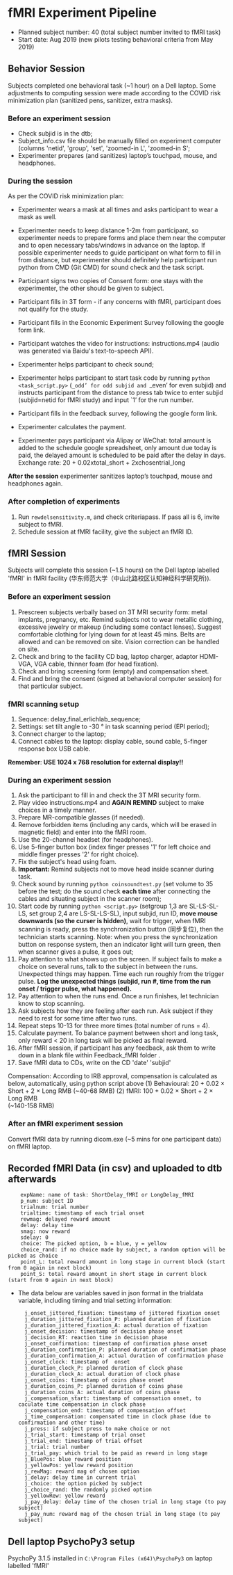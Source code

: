 # fMRI Experiment Pipeline

- Planned subject number: 40 (total subject number invited to fMRI task)
- Start date: Aug 2019 (new pilots testing behavioral criteria from May 2019)

## Behavior Session
Subjects completed one behavioral task (~1 hour) on a Dell laptop. 
Some adjustments to computing session were made according to the COVID risk minimization plan (sanitized pens, sanitizer, extra masks).

### Before an experiment session
- Check subjid is in the dtb;
- Subject_info.csv file should be manually filled on experiment computer (columns 'netid',	'group',	'set',	'zoomed-in L',	'zoomed-in S';
- Experimenter prepares (and sanitizes) laptop’s touchpad, mouse, and headphones.

### During the session
As per the COVID risk minimization plan:
- Experimenter wears a mask at all times and asks participant to wear a mask as well.
- Experimenter needs to keep distance 1-2m from participant, so experimenter needs to prepare forms and place them near the computer and to open necessary tabs/windows in advance on the laptop. If possible experimenter needs to guide participant on what form to fill in from distance, but experimenter should definitely help participant run python from CMD (Git CMD) for sound check and the task script.

- Participant signs two copies of Consent form: one stays with the experimenter, the other should be given to subject.
- Participant fills in 3T form - if any concerns with fMRI, participant does not qualify for the study.
- Participant fills in the Economic Experiment Survey following the google form link.
- Participant watches the video for instructions: instructions.mp4 (audio was generated via Baidu's text-to-speech API).
- Experimenter helps participant to check sound;
- Experimenter helps participant to start task code by running `python <task_script.py>` (`_odd’ for odd subjid and `_even’ for even subjid) and instructs participant from the distance to press tab twice to enter subjid (subjid=netid for fMRI study) and input `1’ for the run number.
- Participant fills in the feedback survey, following the google form link.
- Experimenter calculates the payment. 
- Experimenter pays participant via Alipay or WeChat: total amount is added to the schedule google spreadsheet, only amount due today is paid, the delayed amount is scheduled to be paid after the delay in days. Exchange rate: 20 + 0.02xtotal_short + 2xchosentrial_long

**After the session** experimenter sanitizes laptop’s touchpad, mouse and headphones again.

### After completion of experiments
1. Run `rewdelsensitivity.m`, and check criteriapass. If pass all is 6, invite subject to fMRI.
3. Schedule session at fMRI facility, give the subject an fMRI ID. 

## fMRI Session
Subjects will complete this session (~1.5 hours) on the Dell laptop labelled 'fMRI' in fMRI facility (华东师范大学（中山北路校区认知神经科学研究所)).

### Before an experiment session
1. Prescreen subjects verbally based on 3T MRI security form: metal implants, pregnancy, etc. Remind subjects not to wear metallic clothing, excessive jewelry or makeup (including some contact lenses). Suggest comfortable clothing for lying down for at least 45 mins. Belts are allowed and can be removed on site. Vision correction can be handled on site.
2. Check and bring to the facility CD bag, laptop charger, adaptor HDMI-VGA, VGA cable, thinner foam (for head fixation).
3. Check and bring screening form (empty) and compensation sheet.
4. Find and bring the consent (signed at behavioral computer session) for that particular subject.

### fMRI scanning setup

1. Sequence: delay_final_erlichlab_sequence;
2. Settings: set tilt angle to -30 ° in task scanning period (EPI period);
3. Connect charger to the laptop;
4. Connect cables to the laptop: display cable, sound cable, 5-finger response box USB cable.
 
**Remember**: **USE 1024 x 768 resolution for external display!!**

### During an experiment session

1. Ask the participant to fill in and check the 3T MRI security form.
2. Play video instructions.mp4 and **AGAIN REMIND** subject to make choices in a timely manner.
3. Prepare MR-compatible glasses (if needed). 
4. Remove forbidden items (including any cards, which will be erased in magnetic field) and enter into the fMRI room. 
5. Use the 20-channel headset (for headphones). 
6. Use 5-finger button box (index finger presses '1' for left choice and middle finger presses '2' for right choice). 
7. Fix the subject's head using foam. 
8. **Important:** Remind subjects not to move head inside scanner during task.
9. Check sound by running `python coinsoundtest.py` (set volume to 35 before the test; do the sound check **each time** after connecting the cables and situating subject in the scanner room);
10. Start code by running `python <script.py>` (setgroup 1,3  are SL-LS-SL-LS, set group 2,4 are LS-SL-LS-SL), input subjid, run ID, **move mouse downwards (so the curser is hidden)**, wait for trigger, when fMRI scanning is ready, press the synchronization button (同步复位), then the technician starts scanning. Note: when you press the synchronization button on response system, then an indicator light will turn green, then when scanner gives a pulse, it goes out;
11. Pay attention to what shows up on the screen. If subject fails to make a choice on several runs, talk to the subject in between the runs. Unexpected things may happen. Time each run roughly from the trigger pulse. **Log the unexpected things (subjid, run #, time from the run onset / trigger pulse, what happened).**
12. Pay attention to when the runs end. Once a run finishes, let technician know to stop scanning.
13. Ask subjects how they are feeling after each run. Ask subject if they need to rest for some time after two runs.
14. Repeat steps 10-13 for three more times (total number of runs = 4).
15. Calculate payment. To balance payment between short and long task, only reward < 20 in long task will be picked as final reward.
16. After fMRI session, if participant has any feedback, ask them to write down in a blank file within Feedback_fMRI folder .
17. Save fMRI data to CDs, write on the CD 'date' 'subjid'

Compensation:
According to IRB approval, compensation is calculated as below, automatically, using python script above
(1) Behavioural: 20 + 0.02 × Short + 2 × Long RMB
(~40-68 RMB)
(2) fMRI: 100 + 0.02 × Short + 2 × Long RMB  
(~140-158 RMB)

### After an fMRI experiment session
Convert fMRI data by running dicom.exe (~5 mins for one participant data) on fMRI laptop. 

## Recorded fMRI Data (in csv) and uploaded to dtb afterwards
        expName: name of task: ShortDelay_fMRI or LongDelay_fMRI
        p_num: subject ID
        trialnum: trial number
        trialtime: timestamp of each trial onset
        rewmag: delayed reward amount
        delay: delay time
        smag: now reward
        sdelay: 0
        choice: The picked option, b = blue, y = yellow  
        choice_rand: if no choice made by subject, a random option will be picked as choice
        point_L: total reward amount in long stage in current block (start from 0 again in next block)
        point_S: total reward amount in short stage in current block (start from 0 again in next block)

- The data below are variables saved in json format in the trialdata variable, including timing and trial setting information:

        j_onset_jittered_fixation: timestamp of jittered fixation onset
        j_duration_jittered_fixation_P: planned duration of fixation
        j_duration_jittered_fixation_A: actual duration of fixation
        j_onset_decision: timestamp of decision phase onset
        j_decision_RT: reaction time in decision phase
        j_onset_confirmation: timestamp of confirmation phase onset
        j_duration_confirmation_P: planned duration of confirmation phase
        j_duration_confirmation_A: actual duration of confirmation phase
        j_onset_clock: timestamp of  onset
        j_duration_clock_P: planned duration of clock phase
        j_duration_clock_A: actual duration of clock phase
        j_onset_coins: timestamp of coins phase onset
        j_duration_coins_P: planned duration of coins phase
        j_duration_coins_A: actual duration of coins phase
        j_compensation_start: timestamp of compensation onset, to caculate time compensation in clock phase
        j_compensation_end: timestamp of compensation offset
        j_time_compensation: compensated time in clock phase (due to confirmation and other time)
        j_press: if subject press to make choice or not
        j_trial_start: timestamp of trial onset
        j_trial_end: timestamp of trial offset
        j_trial: trial number
        j_trial_pay: which trial to be paid as reward in long stage
        j_BluePos: blue reward position
        j_yellowPos: yellow reward position
        j_rewMag: reward mag of chosen option
        j_delay: delay time in current trial
        j_choice: the option picked by subject
        j_choice_rand: the randomly picked option
        j_yellowRew: yellow reward
        j_pay_delay: delay time of the chosen trial in long stage (to pay subject)
        j_pay_num: reward mag of the chosen trial in long stage (to pay subject)


## Dell laptop PsychoPy3 setup
PsychoPy 3.1.5 installed in `C:\Program Files (x64)\PsychoPy3` on laptop labelled 'fMRI'
